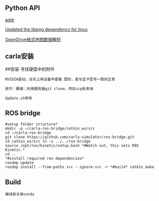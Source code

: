 ## Python API
[addr](https://carla.readthedocs.io/en/latest/python_api/#carlaworld-class)


[Updated the libpng dependency for linux](https://github.com/carla-simulator/carla/pull/1173)

[OpenDrive格式地图数据解析](https://blog.csdn.net/lewif/article/details/78575840#commentBox)

## carla安装



##安装
寻找硬盘中的附件

	NVIDIA驱动，在右上角设备中查看 图形，若与显卡型号一致则正常
	
	技巧：翻墙；利用服务器git clone，然后scp到本地
	
	Update.sh修改  




## ROS bridge
	#setup folder structure*
	mkdir -p ~/carla-ros-bridge/catkin_ws/src
	cd ~/carla-ros-bridge
	git clone https://github.com/carla-simulator/ros-bridge.git
	cd catkin_ws/src ln -s ../../ros-bridge
	source /opt/ros/kinetic/setup.bash *#Watch out, this sets ROS Kinetic.*
	cd ..
	*#install required ros-dependencies*
	rosdep update
	rosdep install --from-paths src --ignore-src -r *#build* catkin_make


## Build

	编译前关掉conda